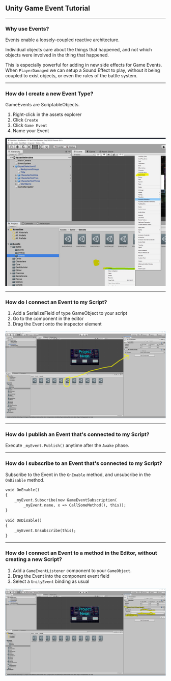## Unity Game Event Tutorial

----

### Why use Events?

Events enable a loosely-coupled reactive architecture. 

Individual objects care about the things that happened, and not which objects were involved in the thing that happened.

This is especially powerful for adding in new side effects for Game Events. When `PlayerDamaged` we can setup a Sound Effect to play, without it being coupled to exist objects, or even the rules of the battle system. 

----

### How do I create a new Event Type?

GameEvents are ScriptableObjects.
1. Right-click in the assets explorer 
2. Click `Create`
3. Click `Game Event`
4. Name your Event

![Creating an Event](./images/create-event-tutorial.jpg)

----

### How do I connect an Event to my Script?

1. Add a SerializeField of type GameObject to your script
2. Go to the component in the editor
3. Drag the Event onto the inspector element

![Connect an Event to Script](./images/connect-event-to-script-tutorial.jpg)

----


### How do I publish an Event that's connected to my Script?

Execute `_myEvent.Publish()` anytime after the `Awake` phase. 

----

### How do I subscribe to an Event that's connected to my Script?

Subscribe to the Event in the `OnEnable` method, and unsubcribe in the `OnDisable` method.

```
void OnEnable()
{
    _myEvent.Subscribe(new GameEventSubscription(
        _myEvent.name, x => CallSomeMethod(), this));
}

void OnDisable()
{
    _myEvent.Unsubscribe(this);
}
```

----

### How do I connect an Event to a method in the Editor, without creating a new Script?

1. Add a `GameEventListener` component to your `GameObject`. 
2. Drag the Event into the component event field
3. Select a `UnityEvent` binding as usual


![Add Event Listener](./images/event-listener-tutorial.jpg)
